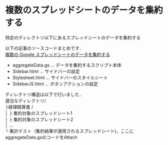 # 複数のスプレッドシートのデータを集約する
特定のディレクトリ以下にあるスプレッドシートのデータを集約する

以下の記事のソースコードまとめです．  
[複数の Google スプレッドシートのデータを集約する](http://qiita.com/kz_takatsu/items/a89e89a4c5e82414ae3f)

* aggregateData.gs ... データを集約するスクリプト本体
* Sidebar.html     ... サイドバーの設定
* Stylesheet.html  ... サイドバーのスタイルシート
* SidebarJS.html   ... ボタンアクションの設定

ディレクトリ構造は以下で行いました．  
適当なディレクトリ/  
 ├経理精算書 /  
 │       ├ 集約対象のスプレッドシート1  
 │       ├ 集約対象のスプレッドシート2  
 │       ...  
 └ 集計テスト（集約結果が適用されるスプレッドシート)，ここにaggregateData.gsのコードをAttach  



